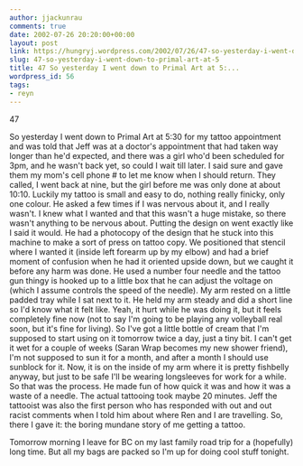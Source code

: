 ```yaml
---
author: jjackunrau
comments: true
date: 2002-07-26 20:20:00+00:00
layout: post
link: https://hungryj.wordpress.com/2002/07/26/47-so-yesterday-i-went-down-to-primal-art-at-5/
slug: 47-so-yesterday-i-went-down-to-primal-art-at-5
title: 47 So yesterday I went down to Primal Art at 5:...
wordpress_id: 56
tags:
- reyn
---
```


47
  

  
So yesterday I went down to Primal Art at 5:30 for my tattoo appointment and was told that Jeff was at a doctor's appointment that had taken way longer than he'd expected, and there was a girl who'd been scheduled for 3pm, and he wasn't back yet, so could I wait till later.  I said sure and gave them my mom's cell phone # to let me know when I should return.  They called, I went back at nine, but the girl before me was only done at about 10:10.  Luckily my tattoo is small and easy to do, nothing really finicky, only one colour.  He asked a few times if I was nervous about it, and I really wasn't.  I knew what I wanted and that this wasn't a huge mistake, so there wasn't anything to be nervous about.  Putting the design on went exactly like I said it would.  He had a photocopy of the design that he stuck into this machine to make a sort of press on tattoo copy.  We positioned that stencil where I wanted it (inside left forearm up by my elbow) and had a brief moment of confusion when he had it oriented upside down, but we caught it before any harm was done.  He used a number four needle and the tattoo gun thingy is hooked up to a little box that he can adjust the voltage on (which I assume controls the speed of the needle).  My arm rested on a little padded tray while I sat next to it.  He held my arm steady and did a short line so I'd know what it felt like.  Yeah, it hurt while he was doing it, but it feels completely fine now (not to say I'm going to be playing any volleyball real soon, but it's fine for living).  So I've got a little bottle of cream that I'm supposed to start using on it tomorrow twice a day, just a tiny bit.  I can't get it wet for a couple of weeks (Saran Wrap becomes my new shower friend), I'm not supposed to sun it for a month, and after a month I should use sunblock for it.  Now, it is on the inside of my arm where it is pretty fishbelly anyway, but just to be safe I'll be wearing longsleeves for work for a while.  So that was the process.  He made fun of how quick it was and how it was a waste of a needle.  The actual tattooing took maybe 20 minutes.  Jeff the tattooist was also the first person who has responded with out and out racist comments when I told him about where Ren and I are travelling.  So, there I gave it: the boring mundane story of me getting a tattoo.
  

  
Tomorrow morning I leave for BC on my last family road trip for a (hopefully) long time.  But all my bags are packed so I'm up for doing cool stuff tonight.

